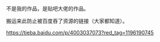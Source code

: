 不是我的作品，是贴吧大佬的作品。

搬运来此防止被百度吞了资源的链接（大家都知道）。

https://tieba.baidu.com/p/4003037073?red_tag=1196190745

